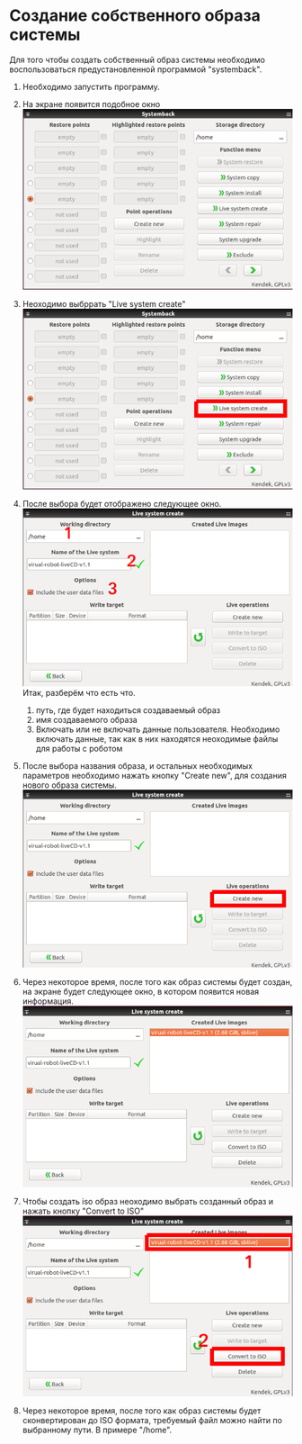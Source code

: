 # Создание собственного образа системы

Для того чтобы создать собственный образ системы необходимо воспользоваться 
предустановленной программой "systemback".

1. Необходимо запустить программу.
    
2. На экране появится подобное окно
![Изображение первого экрана](source/pic1.png)

3. Неоходимо выбррать "Live system create"
![Изображение первого экрана с обведённой кнопкой](source/pic1marked.png)

4. После выбора будет отображено следующее окно.
![Изображение второго экрана с цифрами](source/pic2.png)
Итак, разберём что есть что.
    1. путь, где будет находиться создаваемый образ
    2. имя создаваемого образа
    3. Включать или не включать данные пользователя. Необходимо включать 
    данные, так как в них находятся неоходимые файлы для работы с 
    роботом

5. После выбора названия образа, и остальных необходимых параметров 
необходимо нажать кнопку "Create new", для создания нового образа системы.
![Изображение второго экрана с обведённой кнопкой](source/pic2marked.png)

6. Через некоторое время, после того как образ системы будет создан, на 
экране будет следующее окно, в котором появится новая информация.
![Изображение третьего экрана](source/pic3.png)

7. Чтобы создать iso образ неоходимо выбрать созданный образ и 
нажать кнопку "Convert to ISO"
![Изображение третьего экрана с обведённой кнопкой](source/pic3marked.png)

8. Через некоторое время, после того как образ системы будет сконвертирован
до ISO формата, требуемый файл можно найти по выбранному пути. 
В примере "/home".